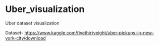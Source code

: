 # Uber_visualization
Uber dataset visualization


Dataset- https://www.kaggle.com/fivethirtyeight/uber-pickups-in-new-york-city/download
